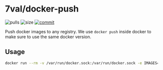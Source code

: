 # 7val/docker-push

![pulls](https://img.shields.io/docker/pulls/7val/docker-push.svg)
![size](https://images.microbadger.com/badges/image/7val/docker-push.svg)
[![commit](https://images.microbadger.com/badges/commit/7val/docker-push.svg)](https://microbadger.com/images/7val/docker-push)

Push docker images to any registry. We use `docker push` inside docker to make
sure to use the same docker version.

## Usage

```bash
docker run --rm -v /var/run/docker.sock:/var/run/docker.sock -e IMAGES="nodejs-runner sloppy" 7val/docker-push
```
